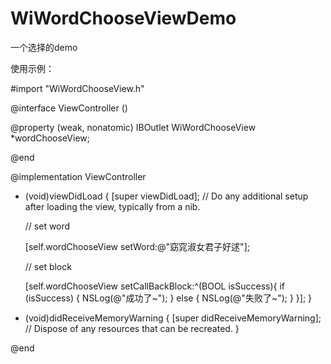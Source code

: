 # WiWordChooseViewDemo
一个选择的demo

使用示例：

#import "WiWordChooseView.h"

@interface ViewController ()

@property (weak, nonatomic) IBOutlet WiWordChooseView *wordChooseView;

@end

@implementation ViewController

- (void)viewDidLoad {
    [super viewDidLoad];
    // Do any additional setup after loading the view, typically from a nib.
    
    // set word

    [self.wordChooseView setWord:@"窈窕淑女君子好逑"];
    
    // set block
    
    [self.wordChooseView setCallBackBlock:^(BOOL isSuccess){
        if (isSuccess)
        {
            NSLog(@"成功了~");
        }
        else
        {
            NSLog(@"失败了~");
        }
    }];
}

- (void)didReceiveMemoryWarning {
    [super didReceiveMemoryWarning];
    // Dispose of any resources that can be recreated.
}

@end
